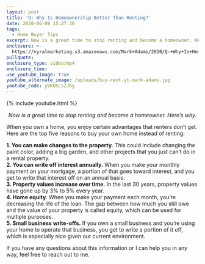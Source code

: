 ```yaml
---
layout: post
title: 'Q: Why Is Homeownership Better Than Renting?'
date: 2020-06-09 15:27:39
tags:
  - Home Buyer Tips
excerpt: Now is a great time to stop renting and become a homeowner. Here’s why.
enclosure: >-
  https://vyralmarketing.s3.amazonaws.com/Mark+Adams/2020/Q-+Why+Is+Homeownership+Better+Than+Renting_.mp4
pullquote:
enclosure_type: video/mp4
enclosure_time:
use_youtube_image: true
youtube_alternate_image: /uploads/buy-rent-yt-mark-adams.jpg
youtube_code: yVKO5L5ZJbg
---
```


{% include youtube.html %}

<p style="text-align:center"><em>Now is a great time to stop renting and become a homeowner. Here’s why.</em></p>

When you own a home, you enjoy certain advantages that renters don’t get. Here are the top five reasons to buy your own home instead of renting:

**1. You can make changes to the property**. This could include changing the paint color, adding a big garden, and other projects that you just can’t do in a rental property.</br>
**2. You can write off interest annually.** When you make your monthly payment on your mortgage, a portion of that goes toward interest, and you get to write that interest off on an annual basis.</br>
**3. Property values increase over time.** In the last 30 years, property values have gone up by 3% to 5% every year.</br>
**4. Home equity**. When you make your payment each month, you’re decreasing the life of the loan. The gap between how much you still owe and the value of your property is called equity, which can be used for multiple purposes.</br>
**5. Small business write-offs.** If you own a small business and you’re using your home to operate that business, you get to write a portion of it off, which is especially nice given our current environment.</br>

If you have any questions about this information or I can help you in any way, feel free to reach out to me.